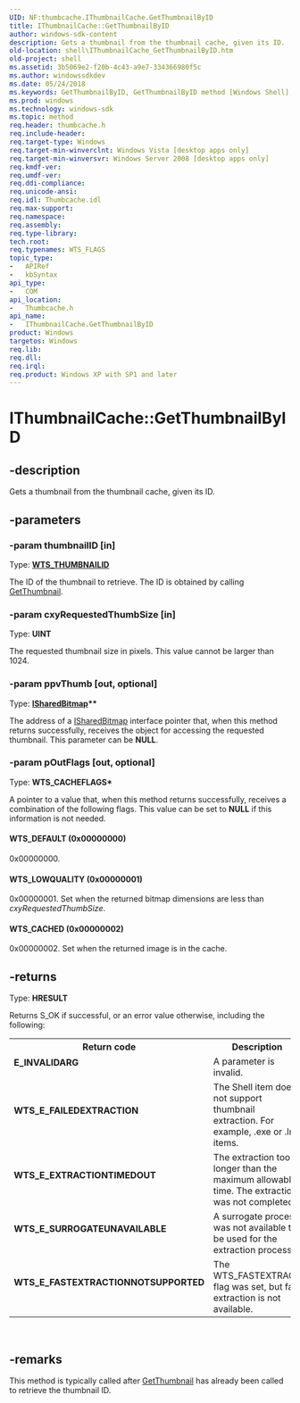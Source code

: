 ```yaml
---
UID: NF:thumbcache.IThumbnailCache.GetThumbnailByID
title: IThumbnailCache::GetThumbnailByID
author: windows-sdk-content
description: Gets a thumbnail from the thumbnail cache, given its ID.
old-location: shell\IThumbnailCache_GetThumbnailByID.htm
old-project: shell
ms.assetid: 3b5069e2-f20b-4c43-a9e7-334366980f5c
ms.author: windowssdkdev
ms.date: 05/24/2018
ms.keywords: GetThumbnailByID, GetThumbnailByID method [Windows Shell], GetThumbnailByID method [Windows Shell],IThumbnailCache interface, IThumbnailCache interface [Windows Shell],GetThumbnailByID method, IThumbnailCache.GetThumbnailByID, IThumbnailCache::GetThumbnailByID, WTS_CACHED, WTS_DEFAULT, WTS_LOWQUALITY, _shell__GetThumbnailByID, shell.IThumbnailCache_GetThumbnailByID, thumbcache/IThumbnailCache::GetThumbnailByID
ms.prod: windows
ms.technology: windows-sdk
ms.topic: method
req.header: thumbcache.h
req.include-header: 
req.target-type: Windows
req.target-min-winverclnt: Windows Vista [desktop apps only]
req.target-min-winversvr: Windows Server 2008 [desktop apps only]
req.kmdf-ver: 
req.umdf-ver: 
req.ddi-compliance: 
req.unicode-ansi: 
req.idl: Thumbcache.idl
req.max-support: 
req.namespace: 
req.assembly: 
req.type-library: 
tech.root: 
req.typenames: WTS_FLAGS
topic_type:
-	APIRef
-	kbSyntax
api_type:
-	COM
api_location:
-	Thumbcache.h
api_name:
-	IThumbnailCache.GetThumbnailByID
product: Windows
targetos: Windows
req.lib: 
req.dll: 
req.irql: 
req.product: Windows XP with SP1 and later
---
```


# IThumbnailCache::GetThumbnailByID


## -description


Gets a thumbnail from the thumbnail cache, given its ID.


## -parameters




### -param thumbnailID [in]

Type: <b><a href="https://msdn.microsoft.com/3006d1a8-c9cf-4528-9aea-8ad5d97ddff0">WTS_THUMBNAILID</a></b>

The ID of the thumbnail to retrieve. The ID is obtained by calling <a href="https://msdn.microsoft.com/0fcfe68b-5d36-4be1-a468-b5c2d7af0651">GetThumbnail</a>.


### -param cxyRequestedThumbSize [in]

Type: <b>UINT</b>

The requested thumbnail size in pixels. This value cannot be larger than 1024.


### -param ppvThumb [out, optional]

Type: <b><a href="https://msdn.microsoft.com/72be7757-f969-4f4f-ada1-71789b8d1de0">ISharedBitmap</a>**</b>

The address of a <a href="https://msdn.microsoft.com/72be7757-f969-4f4f-ada1-71789b8d1de0">ISharedBitmap</a> interface pointer that, when this method returns successfully, receives the object for accessing the requested thumbnail. This parameter can be <b>NULL</b>.


### -param pOutFlags [out, optional]

Type: <b>WTS_CACHEFLAGS*</b>

A pointer to a value that, when this method returns successfully, receives a combination of the following flags. This value can be set to <b>NULL</b> if this information is not needed.



#### WTS_DEFAULT (0x00000000)

0x00000000. 



#### WTS_LOWQUALITY (0x00000001)

0x00000001. Set when the returned bitmap dimensions are less than <i>cxyRequestedThumbSize</i>.



#### WTS_CACHED (0x00000002)

0x00000002. Set when the returned image is in the cache.


## -returns



Type: <b>HRESULT</b>

Returns S_OK if successful, or an error value otherwise, including the following:

<table>
<tr>
<th>Return code</th>
<th>Description</th>
</tr>
<tr>
<td width="40%">
<dl>
<dt><b>E_INVALIDARG</b></dt>
</dl>
</td>
<td width="60%">
A parameter is invalid.

</td>
</tr>
<tr>
<td width="40%">
<dl>
<dt><b>WTS_E_FAILEDEXTRACTION</b></dt>
</dl>
</td>
<td width="60%">
The Shell item does not support thumbnail extraction. For example, .exe or .lnk items.

</td>
</tr>
<tr>
<td width="40%">
<dl>
<dt><b>WTS_E_EXTRACTIONTIMEDOUT</b></dt>
</dl>
</td>
<td width="60%">
The extraction took longer than the maximum allowable time. The extraction was not completed.

</td>
</tr>
<tr>
<td width="40%">
<dl>
<dt><b>WTS_E_SURROGATEUNAVAILABLE</b></dt>
</dl>
</td>
<td width="60%">
A surrogate process was not available to be used for the extraction process.

</td>
</tr>
<tr>
<td width="40%">
<dl>
<dt><b>WTS_E_FASTEXTRACTIONNOTSUPPORTED</b></dt>
</dl>
</td>
<td width="60%">
The WTS_FASTEXTRACT flag was set, but fast extraction is not available.

</td>
</tr>
</table>
 




## -remarks



This method is typically called after <a href="https://msdn.microsoft.com/0fcfe68b-5d36-4be1-a468-b5c2d7af0651">GetThumbnail</a> has already been called to retrieve the thumbnail ID.



